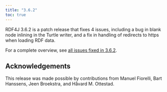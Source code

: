```yaml
---
title: "3.6.2"
toc: true
---
```

RDF4J 3.6.2 is a patch release that fixes 4 issues, including a bug in blank node inlining in the Turtle writer, and a fix in handling of redirects to https when loading RDF data.

For a complete overview, see [all issues fixed in 3.6.2](https://github.com/eclipse/rdf4j/milestone/68?closed=1).

## Acknowledgements

This release was made possible by contributions from Manuel Fiorelli, Bart Hanssens, Jeen Broekstra, and Håvard M. Ottestad.
